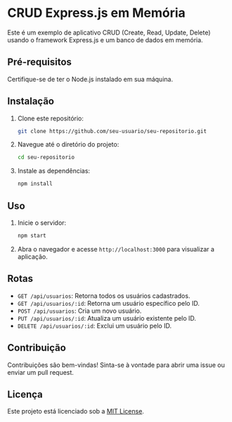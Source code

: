 # CRUD Express.js em Memória

Este é um exemplo de aplicativo CRUD (Create, Read, Update, Delete) usando o framework Express.js e um banco de dados em memória.

## Pré-requisitos

Certifique-se de ter o Node.js instalado em sua máquina.

## Instalação

1. Clone este repositório:

    ```bash
    git clone https://github.com/seu-usuario/seu-repositorio.git
    ```

2. Navegue até o diretório do projeto:

    ```bash
    cd seu-repositorio
    ```

3. Instale as dependências:

    ```bash
    npm install
    ```

## Uso

1. Inicie o servidor:

    ```bash
    npm start
    ```

2. Abra o navegador e acesse `http://localhost:3000` para visualizar a aplicação.

## Rotas

- `GET /api/usuarios`: Retorna todos os usuários cadastrados.
- `GET /api/usuarios/:id`: Retorna um usuário específico pelo ID.
- `POST /api/usuarios`: Cria um novo usuário.
- `PUT /api/usuarios/:id`: Atualiza um usuário existente pelo ID.
- `DELETE /api/usuarios/:id`: Exclui um usuário pelo ID.

## Contribuição

Contribuições são bem-vindas! Sinta-se à vontade para abrir uma issue ou enviar um pull request.

## Licença

Este projeto está licenciado sob a [MIT License](https://opensource.org/licenses/MIT).